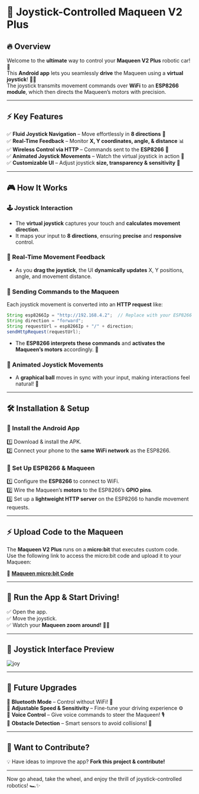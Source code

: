 # 🚀 Joystick-Controlled Maqueen V2 Plus

## 🔥 Overview

Welcome to the **ultimate** way to control your **Maqueen V2 Plus** robotic car! 🎉  
This **Android app** lets you seamlessly **drive** the Maqueen using a **virtual joystick**! 🚗💨  
The joystick transmits movement commands over **WiFi** to an **ESP8266 module**, which then directs the Maqueen’s motors with precision.  

---

## ⚡ Key Features

✅ **Fluid Joystick Navigation** – Move effortlessly in **8 directions** 🔄  
✅ **Real-Time Feedback** – Monitor **X, Y coordinates, angle, & distance** 📊  
✅ **Wireless Control via HTTP** – Commands sent to the **ESP8266** 📡  
✅ **Animated Joystick Movements** – Watch the virtual joystick in action 🎥  
✅ **Customizable UI** – Adjust joystick **size, transparency & sensitivity** 🎨  

---

## 🎮 How It Works  

### 🕹️ Joystick Interaction  

- The **virtual joystick** captures your touch and **calculates movement direction**.  
- It maps your input to **8 directions**, ensuring **precise** and **responsive** control.  

### 🔄 Real-Time Movement Feedback  

- As you **drag the joystick**, the UI **dynamically updates** X, Y positions, angle, and movement distance.  

### 📡 Sending Commands to the Maqueen  

Each joystick movement is converted into an **HTTP request** like:  

```java
String esp8266Ip = "http://192.168.4.2";  // Replace with your ESP8266 IP  
String direction = "forward";  
String requestUrl = esp8266Ip + "/" + direction;  
sendHttpRequest(requestUrl);  
```

- The **ESP8266 interprets these commands** and **activates the Maqueen’s motors** accordingly. 🚀  

### 🎥 Animated Joystick Movements  

- A **graphical ball** moves in sync with your input, making interactions feel natural! 🏀  

---

## 🛠️ Installation & Setup  

### 📲 Install the Android App  

1️⃣ Download & install the APK.  
2️⃣ Connect your phone to the **same WiFi network** as the ESP8266.  

### 🔌 Set Up ESP8266 & Maqueen  

1️⃣ Configure the **ESP8266** to connect to WiFi.  
2️⃣ Wire the Maqueen’s **motors** to the ESP8266’s **GPIO pins**.  
3️⃣ Set up a **lightweight HTTP server** on the ESP8266 to handle movement requests.  

---

## ⚡ Upload Code to the Maqueen  

The **Maqueen V2 Plus** runs on a **micro:bit** that executes custom code.  
Use the following link to access the micro:bit code and upload it to your Maqueen:  

🔗 **[Maqueen micro:bit Code](https://makecode.microbit.org/_i45P0oazKhjE)**  

---

## 🚀 Run the App & Start Driving!  

✅ Open the app.  
✅ Move the joystick.  
✅ Watch your **Maqueen zoom around!** 🚗💨  

---

## 📸 Joystick Interface Preview  

 ![joy](https://github.com/user-attachments/assets/5cf8d776-7b0f-4fce-ad02-b082e4a97554)


---

## 🚀 Future Upgrades  

🔹 **Bluetooth Mode** – Control without WiFi! 📶  
🔹 **Adjustable Speed & Sensitivity** – Fine-tune your driving experience ⚙️  
🔹 **Voice Control** – Give voice commands to steer the Maqueen! 🎙️  
🔹 **Obstacle Detection** – Smart sensors to avoid collisions! 🚧  

---

## 🤝 Want to Contribute?  

💡 Have ideas to improve the app? **Fork this project & contribute!**  

---

Now go ahead, take the wheel, and enjoy the thrill of joystick-controlled robotics! 🏎️✨  

